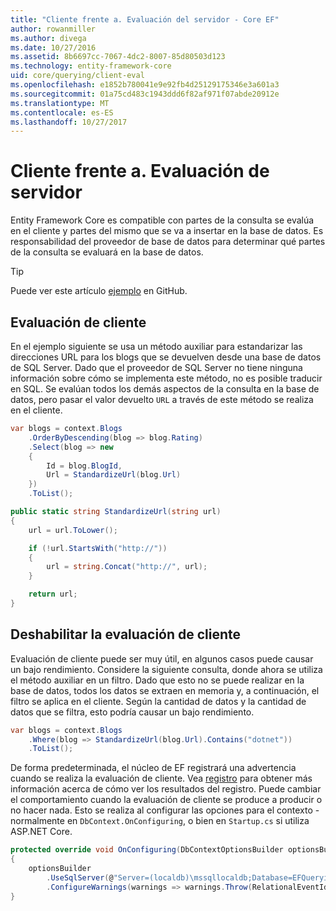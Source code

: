 ```yaml
---
title: "Cliente frente a. Evaluación del servidor - Core EF"
author: rowanmiller
ms.author: divega
ms.date: 10/27/2016
ms.assetid: 8b6697cc-7067-4dc2-8007-85d80503d123
ms.technology: entity-framework-core
uid: core/querying/client-eval
ms.openlocfilehash: e1852b780041e9e92fb4d25129175346e3a601a3
ms.sourcegitcommit: 01a75cd483c1943ddd6f82af971f07abde20912e
ms.translationtype: MT
ms.contentlocale: es-ES
ms.lasthandoff: 10/27/2017
---
```

# <a name="client-vs-server-evaluation"></a>Cliente frente a. Evaluación de servidor

Entity Framework Core es compatible con partes de la consulta se evalúa en el cliente y partes del mismo que se va a insertar en la base de datos. Es responsabilidad del proveedor de base de datos para determinar qué partes de la consulta se evaluará en la base de datos.

> [!TIP]  
> Puede ver este artículo [ejemplo](https://github.com/aspnet/EntityFramework.Docs/tree/master/samples/core/Querying) en GitHub.

## <a name="client-evaluation"></a>Evaluación de cliente

En el ejemplo siguiente se usa un método auxiliar para estandarizar las direcciones URL para los blogs que se devuelven desde una base de datos de SQL Server. Dado que el proveedor de SQL Server no tiene ninguna información sobre cómo se implementa este método, no es posible traducir en SQL. Se evalúan todos los demás aspectos de la consulta en la base de datos, pero pasar el valor devuelto `URL` a través de este método se realiza en el cliente.

<!-- [!code-csharp[Main](samples/core/Querying/Querying/ClientEval/Sample.cs?highlight=6)] -->
``` csharp
var blogs = context.Blogs
    .OrderByDescending(blog => blog.Rating)
    .Select(blog => new
    {
        Id = blog.BlogId,
        Url = StandardizeUrl(blog.Url)
    })
    .ToList();
```

<!-- [!code-csharp[Main](samples/core/Querying/Querying/ClientEval/Sample.cs)] -->
``` csharp
public static string StandardizeUrl(string url)
{
    url = url.ToLower();

    if (!url.StartsWith("http://"))
    {
        url = string.Concat("http://", url);
    }

    return url;
}
```

## <a name="disabling-client-evaluation"></a>Deshabilitar la evaluación de cliente

Evaluación de cliente puede ser muy útil, en algunos casos puede causar un bajo rendimiento. Considere la siguiente consulta, donde ahora se utiliza el método auxiliar en un filtro. Dado que esto no se puede realizar en la base de datos, todos los datos se extraen en memoria y, a continuación, el filtro se aplica en el cliente. Según la cantidad de datos y la cantidad de datos que se filtra, esto podría causar un bajo rendimiento.

<!-- [!code-csharp[Main](samples/core/Querying/Querying/ClientEval/Sample.cs)] -->
``` csharp
var blogs = context.Blogs
    .Where(blog => StandardizeUrl(blog.Url).Contains("dotnet"))
    .ToList();
```

De forma predeterminada, el núcleo de EF registrará una advertencia cuando se realiza la evaluación de cliente. Vea [registro](../miscellaneous/logging.md) para obtener más información acerca de cómo ver los resultados del registro. Puede cambiar el comportamiento cuando la evaluación de cliente se produce a producir o no hacer nada. Esto se realiza al configurar las opciones para el contexto - normalmente en `DbContext.OnConfiguring`, o bien en `Startup.cs` si utiliza ASP.NET Core.

<!-- [!code-csharp[Main](samples/core/Querying/Querying/ClientEval/ThrowOnClientEval/BloggingContext.cs?highlight=5)] -->
``` csharp
protected override void OnConfiguring(DbContextOptionsBuilder optionsBuilder)
{
    optionsBuilder
        .UseSqlServer(@"Server=(localdb)\mssqllocaldb;Database=EFQuerying;Trusted_Connection=True;")
        .ConfigureWarnings(warnings => warnings.Throw(RelationalEventId.QueryClientEvaluationWarning));
}
```
